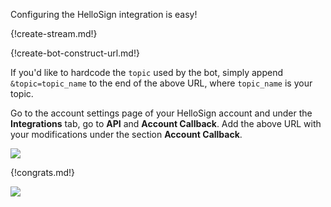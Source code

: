 Configuring the HelloSign integration is easy!

{!create-stream.md!}

{!create-bot-construct-url.md!}

If you'd like to hardcode the `topic` used by the bot, simply append
`&topic=topic_name` to the end of the above URL, where `topic_name`
is your topic.

Go to the account settings page of your HelloSign account and
under the **Integrations** tab, go to **API** and **Account Callback**.
Add the above URL with your modifications under the section
**Account Callback**.

![](/static/images/integrations/hellosign/000.png)

{!congrats.md!}

![](/static/images/integrations/hellosign/001.png)
